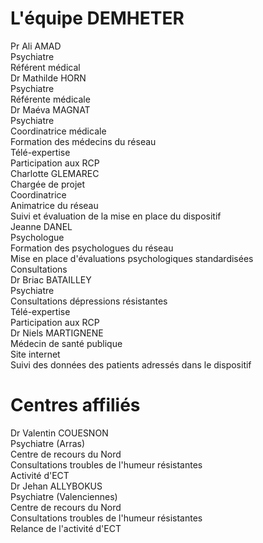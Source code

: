 <!-- Title: Équipe DEMHETER
     Menu: Qui sommes-nous ? / Notre équipe
     Description: Membres de l'équipe DEMHETER -->

# L'équipe DEMHETER

<div class="team">
    <div>
        <div class="name">Pr Ali AMAD</div>
        <img src="/static/equipe/ali_amad.jpg" alt="" />
        <div class="title">Psychiatre</div>
        <div class="mission">Référent médical</div>
    </div>
    <div>
        <div class="name">Dr Mathilde HORN</div>
        <img src="/static/equipe/mathilde_horn.jpg" alt="" />
        <div class="title">Psychiatre</div>
        <div class="mission">Référente médicale</div>
    </div>
</div>

<div class="team">
    <div>
        <div class="name">Dr Maéva MAGNAT</div>
        <img src="/static/equipe/avatar.png" alt="" />
        <div class="title">Psychiatre</div>
        <div class="mission">Coordinatrice médicale</div>
        <div class="mission">Formation des médecins du réseau</div>
        <div class="mission">Télé-expertise</div>
        <div class="mission">Participation aux RCP</div>
    </div>
    <div>
        <div class="name">Charlotte GLEMAREC</div>
        <img src="/static/equipe/charlotte_glemarec.jpg" alt="" />
        <div class="title">Chargée de projet</div>
        <div class="mission">Coordinatrice</div>
        <div class="mission">Animatrice du réseau</div>
        <div class="mission">Suivi et évaluation de la mise en place du dispositif</div>
    </div>
    <div>
        <div class="name">Jeanne DANEL</div>
        <img src="/static/equipe/jeanne_danel.jpg" alt="" />
        <div class="title">Psychologue</div>
        <div class="mission">Formation des psychologues du réseau</div>
        <div class="mission">Mise en place d'évaluations psychologiques standardisées</div>
        <div class="mission">Consultations</div>
    </div>
    <div>
        <div class="name">Dr Briac BATAILLEY</div>
        <img src="/static/equipe/briac_batailley.jpg" alt="" />
        <div class="title">Psychiatre</div>
        <div class="mission">Consultations dépressions résistantes</div>
        <div class="mission">Télé-expertise</div>
        <div class="mission">Participation aux RCP</div>
    </div>
    <div>
        <div class="name">Dr Niels MARTIGNENE</div>
        <img src="/static/equipe/niels_martignene.jpg" alt="" />
        <div class="title">Médecin de santé publique</div>
        <div class="mission">Site internet</div>
        <div class="mission">Suivi des données des patients adressés dans le dispositif</div>
    </div>
</div>

# Centres affiliés

<div class="team">
    <div>
        <div class="name">Dr Valentin COUESNON</div>
        <img src="/static/equipe/avatar.png" alt="" />
        <div class="title">Psychiatre (Arras)</div>
        <div class="mission">Centre de recours du Nord</div>
        <div class="mission">Consultations troubles de l'humeur résistantes</div>
        <div class="mission">Activité d'ECT</div>
    </div>
    <div>
        <div class="name">Dr Jehan ALLYBOKUS</div>
        <img src="/static/equipe/jehan_allybokus.jpg" alt="" />
        <div class="title">Psychiatre (Valenciennes)</div>
        <div class="mission">Centre de recours du Nord</div>
        <div class="mission">Consultations troubles de l'humeur résistantes</div>
        <div class="mission">Relance de l'activité d'ECT</div>
    </div>
</div>
